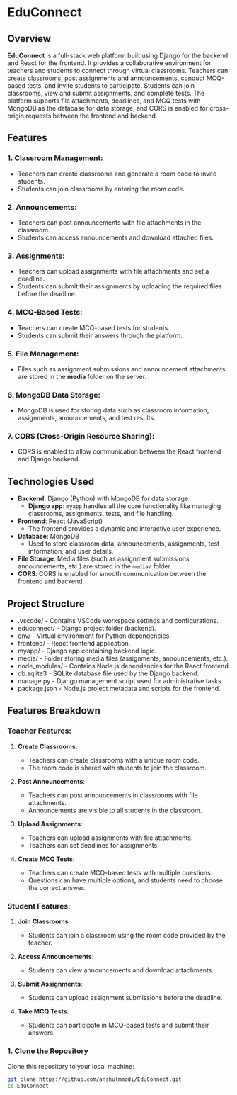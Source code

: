 # EduConnect

## Overview

**EduConnect** is a full-stack web platform built using Django for the backend and React for the frontend. It provides a collaborative environment for teachers and students to connect through virtual classrooms. Teachers can create classrooms, post assignments and announcements, conduct MCQ-based tests, and invite students to participate. Students can join classrooms, view and submit assignments, and complete tests. The platform supports file attachments, deadlines, and MCQ tests with MongoDB as the database for data storage, and CORS is enabled for cross-origin requests between the frontend and backend.

## Features

### 1. Classroom Management:
   - Teachers can create classrooms and generate a room code to invite students.
   - Students can join classrooms by entering the room code.

### 2. Announcements:
   - Teachers can post announcements with file attachments in the classroom.
   - Students can access announcements and download attached files.

### 3. Assignments:
   - Teachers can upload assignments with file attachments and set a deadline.
   - Students can submit their assignments by uploading the required files before the deadline.

### 4. MCQ-Based Tests:
   - Teachers can create MCQ-based tests for students.
   - Students can submit their answers through the platform.

### 5. File Management:
   - Files such as assignment submissions and announcement attachments are stored in the **media** folder on the server.

### 6. MongoDB Data Storage:
   - MongoDB is used for storing data such as classroom information, assignments, announcements, and test results.

### 7. CORS (Cross-Origin Resource Sharing):
   - CORS is enabled to allow communication between the React frontend and Django backend.

## Technologies Used

- **Backend**: Django (Python) with MongoDB for data storage
  - **Django app**: `myapp` handles all the core functionality like managing classrooms, assignments, tests, and file handling.
- **Frontend**: React (JavaScript)
  - The frontend provides a dynamic and interactive user experience.
- **Database**: MongoDB
  - Used to store classroom data, announcements, assignments, test information, and user details.
- **File Storage**: Media files (such as assignment submissions, announcements, etc.) are stored in the `media/` folder.
- **CORS**: CORS is enabled for smooth communication between the frontend and backend.

## Project Structure

- .vscode/ - Contains VSCode workspace settings and configurations.
- educonnect/ - Django project folder (backend).
- env/ - Virtual environment for Python dependencies.
- frontend/ - React frontend application.
- myapp/ - Django app containing backend logic.
- media/ - Folder storing media files (assignments, announcements, etc.).
- node_modules/ - Contains Node.js dependencies for the React frontend.
- db.sqlite3 - SQLite database file used by the Django backend.
- manage.py - Django management script used for administrative tasks.
- package.json - Node.js project metadata and scripts for the frontend.



## Features Breakdown

### Teacher Features:

1. **Create Classrooms**:
   - Teachers can create classrooms with a unique room code.
   - The room code is shared with students to join the classroom.

2. **Post Announcements**:
   - Teachers can post announcements in classrooms with file attachments.
   - Announcements are visible to all students in the classroom.

3. **Upload Assignments**:
   - Teachers can upload assignments with file attachments.
   - Teachers can set deadlines for assignments.

4. **Create MCQ Tests**:
   - Teachers can create MCQ-based tests with multiple questions.
   - Questions can have multiple options, and students need to choose the correct answer.

### Student Features:

1. **Join Classrooms**:
   - Students can join a classroom using the room code provided by the teacher.

2. **Access Announcements**:
   - Students can view announcements and download attachments.

3. **Submit Assignments**:
   - Students can upload assignment submissions before the deadline.

4. **Take MCQ Tests**:
   - Students can participate in MCQ-based tests and submit their answers.


### 1. Clone the Repository

Clone this repository to your local machine:

```bash
git clone https://github.com/anshulmmodi/EduConnect.git
cd EduConnect

